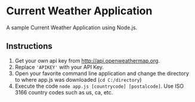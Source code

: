 # Current Weather Application

A sample Current Weather Application using Node.js.

## Instructions

1. Get your own api key from http://api.openweathermap.org.
2. Replace `'APIKEY'` with your API Key.
3. Open your favorite command line application and change the directory to where app.js was downloaded (`cd C:/directory`)
4. Execute the code `node app.js [countrycode] [postalcode]`. Use ISO 3166 country codes such as us, ca, etc.
